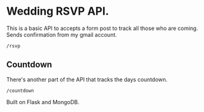 # Wedding RSVP API.
This is a basic API to accepts a form post to track all those who are coming. Sends confirmation from my gmail account.

`/rsvp`


## Countdown
There's another part of the API that tracks the days countdown. 

`/countdown`

Built on Flask and MongoDB.